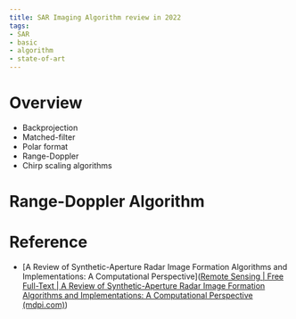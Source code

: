 ```yaml
---
title: SAR Imaging Algorithm review in 2022
tags:
- SAR
- basic
- algorithm
- state-of-art
---
```



# Overview

* Backprojection
* Matched-filter
* Polar format
* Range-Doppler
* Chirp scaling algorithms

# Range-Doppler Algorithm



# Reference

* [A Review of Synthetic-Aperture Radar Image Formation Algorithms and Implementations: A Computational Perspective]([Remote Sensing | Free Full-Text | A Review of Synthetic-Aperture Radar Image Formation Algorithms and Implementations: A Computational Perspective (mdpi.com)](https://www.mdpi.com/2072-4292/14/5/1258))